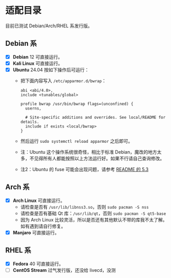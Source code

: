 # 适配目录

目前已测试 Debian/Arch/RHEL 系发行版。

## Debian 系

- [x] **Debian** 12 可直接运行。
- [x] **Kali Linux** 可直接运行。
- [x] **Ubuntu** 24.04 按如下操作后可运行：
  - 把下面内容写入 `/etc/apparmor.d/bwrap`：

    ```text
    abi <abi/4.0>,
    include <tunables/global>

    profile bwrap /usr/bin/bwrap flags=(unconfined) {
      userns,

      # Site-specific additions and overrides. See local/README for details.
      include if exists <local/bwrap>
    }
    ```

  - 然后运行 `sudo systemctl reload apparmor` 之后即可。
  - 注：Ubuntu 这个操作系统很奇怪，相比于标准 Debian，魔改的地方太多，不见得所有人都能按照以上方法运行好。如果不行请自己查询修改。
  - 注2：Ubuntu 的 fuse 可能会出现问题，请参考 [README 的 5.3](./README.md#53-若无法使用-fuse3)

## Arch 系

- [x] **Arch Linux** 可直接运行。
  - 请检查是否有 `/usr/lib/libnss3.so`，否则 `sudo pacman -S nss`
  - 请检查是否有基础 Qt 库：`/usr/lib/qt`，否则 `sudo pacman -S qt5-base`
  - 因为 Arch Linux 比较灵活，所以是否还有其他默认不带的库我不太了解。如有遇到请自行修复。
- [x] **Manjaro** 可直接运行。

## RHEL 系

- [x] **Fedora** 40 可直接运行。
- [ ] **CentOS Stream** 过气发行版，还没给 livecd，没测

